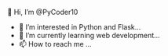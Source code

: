   👋 Hi, I’m @PyCoder10
- 👀 I’m interested in Python and Flask...
- 🌱 I’m currently learning web development...
- 📫 How to reach me ...

<!---
PyCoder10/PyCoder10 is a ✨ special ✨ repository because its `README.md` (this file) appears on your GitHub profile.
You can click the Preview link to take a look at your changes.
--->
